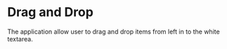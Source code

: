 # Drag and Drop
The application allow user to drag and drop items from left in to the white textarea. 
